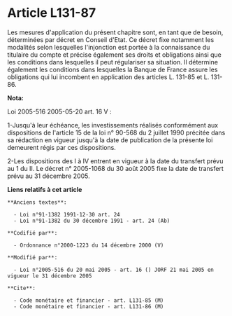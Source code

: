 # Article L131-87

Les mesures d'application du présent chapitre sont, en tant que de besoin, déterminées par décret en Conseil d'Etat. Ce
décret fixe notamment les modalités selon lesquelles l'injonction est portée à la connaissance du titulaire du compte et
précise également ses droits et obligations ainsi que les conditions dans lesquelles il peut régulariser sa situation. Il
détermine également les conditions dans lesquelles la Banque de France assure les obligations qui lui incombent en
application des articles L. 131-85 et L. 131-86.

**Nota:**

Loi 2005-516 2005-05-20 art. 16 V : 

1-Jusqu'à leur échéance, les investissements réalisés conformément aux dispositions de l'article 15 de la loi n° 90-568 du 2
juillet 1990 précitée dans sa rédaction en vigueur jusqu'à la date de publication de la présente loi demeurent régis par ces
dispositions. 

2-Les dispositions des I à IV entrent en vigueur à la date du transfert prévu au 1 du II. Le décret n° 2005-1068 du 30 août
2005 fixe la date de transfert prévu au 31 décembre 2005.

**Liens relatifs à cet article**

	**Anciens textes**:

	  - Loi n°91-1382 1991-12-30 art. 24
	  - Loi n°91-1382 du 30 décembre 1991 - art. 24 (Ab)

	**Codifié par**:

	  - Ordonnance n°2000-1223 du 14 décembre 2000 (V)

	**Modifié par**:

	  - Loi n°2005-516 du 20 mai 2005 - art. 16 () JORF 21 mai 2005 en vigueur le 31 décembre 2005

	**Cite**:

	  - Code monétaire et financier - art. L131-85 (M)
	  - Code monétaire et financier - art. L131-86 (M)
